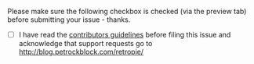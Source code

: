 Please make sure the following checkbox is checked (via the preview tab) before submitting your issue - thanks.

- [ ] I have read the [contributors guidelines](https://github.com/RetroPie/RetroPie-Setup/blob/master/CONTRIBUTING.md) before filing this issue and acknowledge that support requests go to http://blog.petrockblock.com/retropie/
